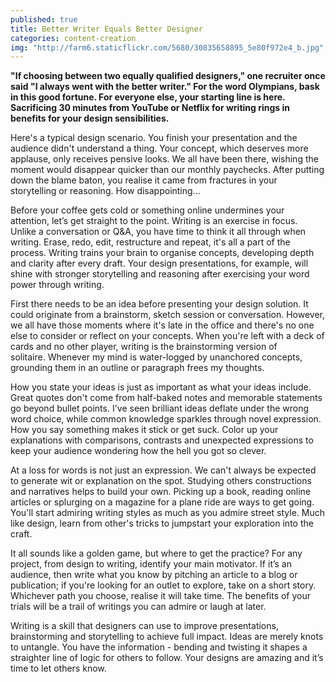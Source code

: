 ```yaml
---
published: true
title: Better Writer Equals Better Designer
categories: content-creation
img: "http://farm6.staticflickr.com/5680/30835658895_5e80f972e4_b.jpg"
---
```


**"If choosing between two equally qualified designers," one recruiter once said "I always went with the better writer." For the word Olympians, bask in this good fortune. For everyone else, your starting line is here. Sacrificing 30 minutes from YouTube or Netflix for writing rings in benefits for your design sensibilities.**

Here's a typical design scenario. You finish your presentation and the audience didn't understand a thing. Your concept, which deserves more applause, only receives pensive looks. We all have been there, wishing the moment would disappear quicker than our monthly paychecks. After putting down the blame baton, you realise it came from fractures in your storytelling or reasoning. How disappointing...

Before your coffee gets cold or something online undermines your attention, let’s get straight to the point. Writing is an exercise in focus. Unlike a conversation or Q&A, you have time to think it all through when writing. Erase, redo, edit, restructure and repeat, it's all a part of the process. Writing trains your brain to organise concepts, developing depth and clarity after every draft. Your design presentations, for example, will shine with stronger storytelling and reasoning after exercising your word power through writing.

First there needs to be an idea before presenting your design solution. It could originate from a brainstorm, sketch session or conversation. However, we all have those moments where it's late in the office and there's no one else to consider or reflect on your concepts. When you're left with a deck of cards and no other player, writing is the brainstorming version of solitaire. Whenever my mind is water-logged by unanchored concepts, grounding them in an outline or paragraph frees my thoughts. 

How you state your ideas is just as important as what your ideas include. Great quotes don't come from half-baked notes and memorable statements go beyond bullet points. I've seen brilliant ideas deflate under the wrong word choice, while common knowledge sparkles through novel expression. How you say something makes it stick or get suck. Color up your explanations with comparisons, contrasts and unexpected expressions to keep your audience wondering how the hell you got so clever. 

At a loss for words is not just an expression. We can't always be expected to generate wit or explanation on the spot. Studying others constructions and narratives helps to build your own. Picking up a book, reading online articles or splurging on a magazine for a plane ride are ways to get going. You'll start admiring writing styles as much as you admire street style. Much like design, learn from other's tricks to jumpstart your exploration into the craft.

It all sounds like a golden game, but where to get the practice? For any project, from design to writing, identify your main motivator. If it’s an audience, then write what you know by pitching an article to a blog or publication; if you're looking for an outlet to explore, take on a short story. Whichever path you choose, realise it will take time. The benefits of your trials will be a trail of writings you can admire or laugh at later. 

Writing is a skill that designers can use to improve presentations, brainstorming and storytelling to achieve full impact. Ideas are merely knots to untangle. You have the information - bending and twisting it shapes a straighter line of logic for others to follow. Your designs are amazing and it’s time to let others know.  
